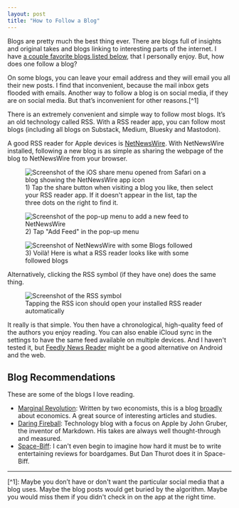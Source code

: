 ```yaml
---
layout: post
title: "How to Follow a Blog"
---
```

Blogs are pretty much the best thing ever. There are blogs full of insights and original takes and blogs linking to interesting parts of the internet. I have [a couple favorite blogs listed below](#blog-recommendations), that I personally enjoy. But, how does one follow a blog?

On some blogs, you can leave your email address and they will email you all their new posts. I find that inconvenient, because the mail inbox gets flooded with emails. Another way to follow a blog is on social media, if they are on social media. But that’s inconvenient for other reasons.[^1]

There is an extremely convenient and simple way to follow most blogs. It’s an old technology called RSS. With a RSS reader app, you can follow most blogs (including all blogs on Substack, Medium, Bluesky and Mastodon).

A good RSS reader for Apple devices is [NetNewsWire](https://netnewswire.com). With NetNewsWire installed, following a new blog is as simple as sharing the webpage of the blog to NetNewsWire from your browser.

<figure>
  <img
  src="{{ site.baseurl }}/assets/images/2025-06-09-how-to-follow-a-blog/how-to-follow-blog-1.jpeg"
  alt="Screenshot of the iOS share menu opened from Safari on a blog showing the NetNewsWire app icon">
  <figcaption class="image-caption">1) Tap the share button when visiting a blog you like, then select your RSS reader app. If it doesn't appear in the list, tap the three dots on the right to find it.</figcaption>
</figure>

<figure>
  <img
  src="{{ site.baseurl }}/assets/images/2025-06-09-how-to-follow-a-blog/how-to-follow-blog-2.jpeg"
  alt="Screenshot of the pop-up menu to add a new feed to NetNewsWire">
  <figcaption class="image-caption">2) Tap "Add Feed" in the pop-up menu</figcaption>
</figure>

<figure>
  <img
  src="{{ site.baseurl }}/assets/images/2025-06-09-how-to-follow-a-blog/how-to-follow-blog-3.jpeg"
  alt="Screenshot of NetNewsWire with some Blogs followed">
  <figcaption class="image-caption">3) Voilà! Here is what a RSS reader looks like with some followed blogs</figcaption>
</figure>

Alternatively, clicking the RSS symbol (if they have one) does the same thing.

<figure>
  <img
  src="{{ site.baseurl }}/assets/images/2025-06-09-how-to-follow-a-blog/how-to-follow-blog-4.png"
  alt="Screenshot of the RSS symbol">
  <figcaption class="image-caption">Tapping the RSS icon should open your installed RSS reader automatically</figcaption>
</figure>

It really is that simple. You then have a chronological, high-quality feed of the authors you enjoy reading. You can also enable iCloud sync in the settings to have the same feed available on multiple devices. And I haven't tested it, but [Feedly News Reader](https://feedly.com/news-reader) might be a good alternative on Android and the web.

## Blog Recommendations
These are some of the blogs I love reading.

- [Marginal Revolution](https://marginalrevolution.com): Written by two economists, this is a blog <ins>broadly</ins> about economics. A great source of interesting articles and studies.
- [Daring Fireball](https://daringfireball.net): Technology blog with a focus on Apple by John Gruber, the inventor of Markdown. His takes are always well thought-through and measured.
- [Space-Biff](https://spacebiff.com/): I can't even begin to imagine how hard it must be to write entertaining reviews for boardgames. But Dan Thurot does it in Space-Biff.

<hr>
[^1]: Maybe you don’t have or don't want the particular social media that a blog uses. Maybe the blog posts would get buried by the algorithm. Maybe you would miss them if you didn't check in on the app at the right time.